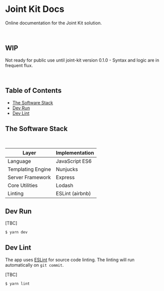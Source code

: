 # Joint Kit Docs

Online documentation for the Joint Kit solution.

<br />

## WIP

Not ready for public use until joint-kit version 0.1.0 - Syntax and logic are in frequent flux.

<br />

## Table of Contents

* [The Software Stack][section-the-software-stack]
* [Dev Run][section-dev-run]
* [Dev Lint][section-dev-lint]


## The Software Stack

<br />

| Layer | Implementation |
| ----- | -------------- |
| Language | JavaScript ES6 |
| Templating Engine | Nunjucks |
| Server Framework | Express |
| Core Utilities | Lodash |
| Linting | ESLint (airbnb) |


## Dev Run

[TBC]

``` sh
$ yarn dev
```


## Dev Lint

The app uses [ESLint][link-eslint-site] for source code linting. The linting will run automatically on `git commit`.

[TBC]

``` sh
$ yarn lint
```


[section-the-software-stack]: #the-software-stack
[section-dev-run]: #dev-run
[section-dev-lint]: #dev-lint

[link-eslint-site]: https://eslint.org
